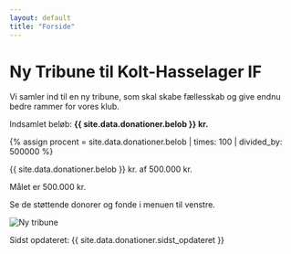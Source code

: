```yaml
---
layout: default
title: "Forside"
---
```


<div class="homepage-container">
  <h1>Ny Tribune til Kolt-Hasselager IF</h1>

  <p>Vi samler ind til en ny tribune, som skal skabe fællesskab og give endnu bedre rammer for vores klub.</p>

  <div class="counter">
    Indsamlet beløb: <strong>{{ site.data.donationer.belob }} kr.</strong>
  </div>

  {% assign procent = site.data.donationer.belob | times: 100 | divided_by: 500000 %}

  <div class="progress-container">
    <div class="progress-bar" style="width: {{ procent }}%;"></div>
    <div class="progress-text">{{ site.data.donationer.belob }} kr. af 500.000 kr.</div>
  </div>

  <p>Målet er 500.000 kr.</p>

  <p>Se de støttende donorer og fonde i menuen til venstre.</p>

  <!-- Tribune billede med relative_url -->
<img src="{{ '/assets/khif_tribune.png' | relative_url }}" alt="Ny tribune" class="tribune-image">

  <!-- Sidst opdateret -->
  <p class="last-updated">
    Sidst opdateret: {{ site.data.donationer.sidst_opdateret }}
  </p>
</div>

